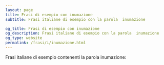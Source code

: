 ```yaml
---
layout: page
title: Frasi di esempio con inumazione 
subtitle: Frasi italiane di esempio con la parola  inumazione

og_title: Frasi di esempio con inumazione 
og_description: Frasi italiane di esempio con la parola  inumazione
og_type: website
permalink: /frasi/i/inumazione.html
---
```


Frasi italiane di esempio contenenti la parola inumazione:


